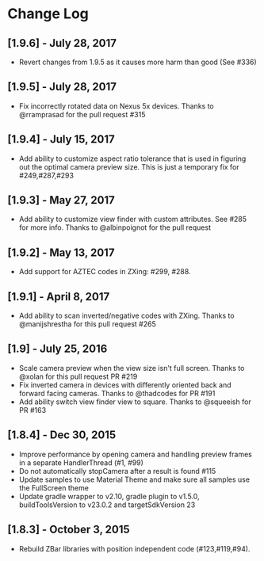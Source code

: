 # Change Log

## [1.9.6] - July 28, 2017
* Revert changes from 1.9.5 as it causes more harm than good (See #336)

## [1.9.5] - July 28, 2017
* Fix incorrectly rotated data on Nexus 5x devices. Thanks to @rramprasad for the pull request #315

## [1.9.4] - July 15, 2017
* Add ability to customize aspect ratio tolerance that is used in figuring out the optimal camera preview size. This is just a temporary fix for #249,#287,#293

## [1.9.3] - May 27, 2017
* Add ability to customize view finder with custom attributes. See #285 for more info. Thanks to @albinpoignot for the pull request

## [1.9.2] - May 13, 2017
* Add support for AZTEC codes in ZXing: #299, #288.

## [1.9.1] - April 8, 2017
* Add ability to scan inverted/negative codes with ZXing. Thanks to @manijshrestha for this pull request #265

## [1.9] - July 25, 2016
* Scale camera preview when the view size isn't full screen. Thanks to @xolan for this pull request PR #219
* Fix inverted camera in devices with differently oriented back and forward facing cameras. Thanks to @thadcodes for PR #191
* Add ability switch view finder view to square. Thanks to @squeeish for PR #163

## [1.8.4] - Dec 30, 2015
* Improve performance by opening camera and handling preview frames in a separate HandlerThread (#1, #99)
* Do not automatically stopCamera after a result is found #115
* Update samples to use Material Theme and make sure all samples use the FullScreen theme
* Update gradle wrapper to v2.10, gradle plugin to v1.5.0, buildToolsVersion to v23.0.2 and targetSdkVersion 23

## [1.8.3] - October 3, 2015
* Rebuild ZBar libraries with position independent code (#123,#119,#94).
